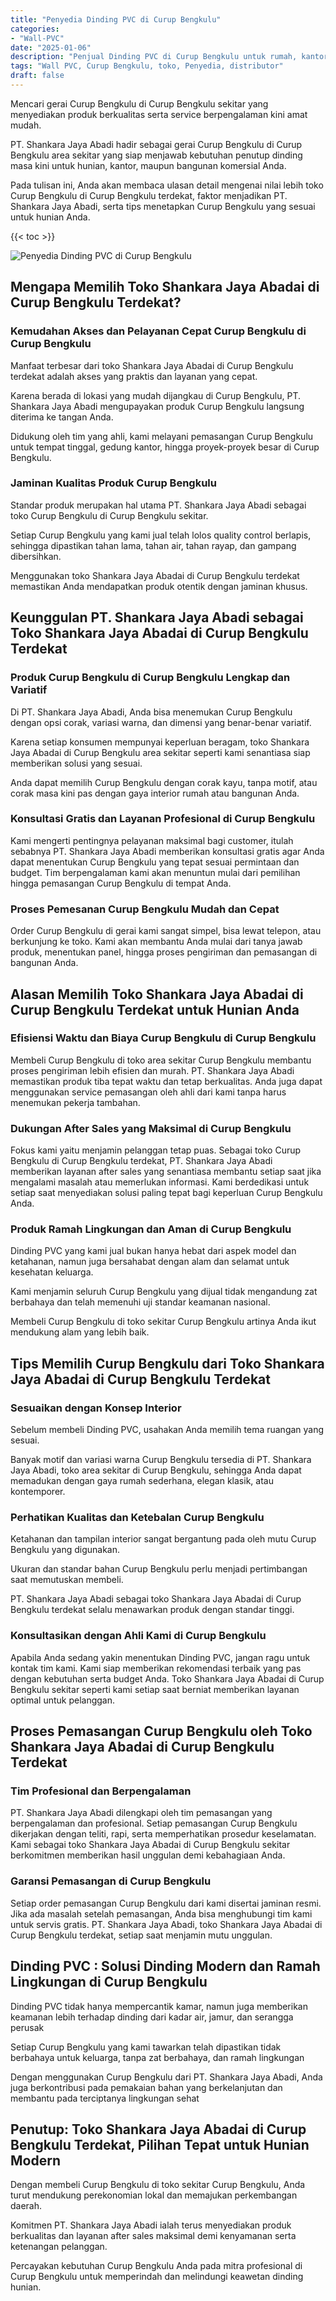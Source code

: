 ```yaml
---
title: "Penyedia Dinding PVC di Curup Bengkulu"
categories: 
- "Wall-PVC"
date: "2025-01-06"
description: "Penjual Dinding PVC di Curup Bengkulu untuk rumah, kantor, serta gerai. Material berkualitas, pilihan motif, warna elegan, beserta servis penempatan dikerjakan oleh tenaga ahli ahli serta jaminan resmi!|Jasa penjualan Dinding PVC di Curup Bengkulu untuk kebutuhan tempat tinggal, kantor, maupun toko, beserta panel terbaik dan instalasi oleh tim berpengalaman serta jaminan resmi.|Solusi Dinding PVC di Curup Bengkulu yang terpercaya bagi rumah, kantor, dan toko, dengan produk unggulan dan instalasi ditangani oleh tenaga ahli profesional serta kepastian resmi.|Penjualan Dinding PVC di Curup Bengkulu bagi tempat tinggal, kantor, dan ritel, dengan panel berkualitas dan instalasi ditangani oleh tim ahli, lengkap beserta garansi resmi.}"
tags: "Wall PVC, Curup Bengkulu, toko, Penyedia, distributor"
draft: false
---
```


Mencari gerai Curup Bengkulu di Curup Bengkulu sekitar yang menyediakan produk berkualitas serta service berpengalaman kini amat mudah.

PT. Shankara Jaya Abadi hadir sebagai gerai Curup Bengkulu di Curup Bengkulu area sekitar yang siap menjawab kebutuhan penutup dinding masa kini untuk hunian, kantor, maupun bangunan komersial Anda.

Pada tulisan ini, Anda akan membaca ulasan detail mengenai nilai lebih toko Curup Bengkulu di Curup Bengkulu terdekat, faktor menjadikan PT. Shankara Jaya Abadi, serta tips menetapkan Curup Bengkulu yang sesuai untuk hunian Anda.

{{< toc >}}

![Penyedia Dinding PVC di Curup Bengkulu](/images/Wall-PVC/Penyedia-Dinding-PVC-di-Curup-Bengkulu.png)


## Mengapa Memilih Toko Shankara Jaya Abadai di Curup Bengkulu Terdekat?

### Kemudahan Akses dan Pelayanan Cepat Curup Bengkulu di Curup Bengkulu

Manfaat terbesar dari toko Shankara Jaya Abadai di Curup Bengkulu terdekat adalah akses yang praktis dan layanan yang cepat.

Karena berada di lokasi yang mudah dijangkau di Curup Bengkulu, PT. Shankara Jaya Abadi mengupayakan produk Curup Bengkulu langsung diterima ke tangan Anda.

Didukung oleh tim yang ahli, kami melayani pemasangan Curup Bengkulu untuk tempat tinggal, gedung kantor, hingga proyek-proyek besar di Curup Bengkulu.

### Jaminan Kualitas Produk Curup Bengkulu

Standar produk merupakan hal utama PT. Shankara Jaya Abadi sebagai toko Curup Bengkulu di Curup Bengkulu sekitar.

Setiap Curup Bengkulu yang kami jual telah lolos quality control berlapis, sehingga dipastikan tahan lama, tahan air, tahan rayap, dan gampang dibersihkan.

Menggunakan toko Shankara Jaya Abadai di Curup Bengkulu terdekat memastikan Anda mendapatkan produk otentik dengan jaminan khusus.

## Keunggulan PT. Shankara Jaya Abadi sebagai Toko Shankara Jaya Abadai di Curup Bengkulu Terdekat

### Produk Curup Bengkulu di Curup Bengkulu Lengkap dan Variatif

Di PT. Shankara Jaya Abadi, Anda bisa menemukan Curup Bengkulu dengan opsi corak, variasi warna, dan dimensi yang benar-benar variatif.

Karena setiap konsumen mempunyai keperluan beragam, toko Shankara Jaya Abadai di Curup Bengkulu area sekitar seperti kami senantiasa siap memberikan solusi yang sesuai.

Anda dapat memilih Curup Bengkulu dengan corak kayu, tanpa motif, atau corak masa kini pas dengan gaya interior rumah atau bangunan Anda.

### Konsultasi Gratis dan Layanan Profesional di Curup Bengkulu

Kami mengerti pentingnya pelayanan maksimal bagi customer, itulah sebabnya PT. Shankara Jaya Abadi memberikan konsultasi gratis agar Anda dapat menentukan Curup Bengkulu yang tepat sesuai permintaan dan budget. Tim berpengalaman kami akan menuntun mulai dari pemilihan hingga pemasangan Curup Bengkulu di tempat Anda.

### Proses Pemesanan Curup Bengkulu Mudah dan Cepat

Order Curup Bengkulu di gerai kami sangat simpel, bisa lewat telepon, atau berkunjung ke toko. Kami akan membantu Anda mulai dari tanya jawab produk, menentukan panel, hingga proses pengiriman dan pemasangan di bangunan Anda.

## Alasan Memilih Toko Shankara Jaya Abadai di Curup Bengkulu Terdekat untuk Hunian Anda

### Efisiensi Waktu dan Biaya Curup Bengkulu di Curup Bengkulu

Membeli Curup Bengkulu di toko area sekitar Curup Bengkulu membantu proses pengiriman lebih efisien dan murah. PT. Shankara Jaya Abadi memastikan produk tiba tepat waktu dan tetap berkualitas. Anda juga dapat menggunakan service pemasangan oleh ahli dari kami tanpa harus menemukan pekerja tambahan.

### Dukungan After Sales yang Maksimal di Curup Bengkulu

Fokus kami yaitu menjamin pelanggan tetap puas. Sebagai toko Curup Bengkulu di Curup Bengkulu terdekat, PT. Shankara Jaya Abadi memberikan layanan after sales yang senantiasa membantu setiap saat jika mengalami masalah atau memerlukan informasi. Kami berdedikasi untuk setiap saat menyediakan solusi paling tepat bagi keperluan Curup Bengkulu Anda.

### Produk Ramah Lingkungan dan Aman di Curup Bengkulu

 Dinding PVC  yang kami jual bukan hanya hebat dari aspek model dan ketahanan, namun juga bersahabat dengan alam dan selamat untuk kesehatan keluarga.

Kami menjamin seluruh Curup Bengkulu yang dijual tidak mengandung zat berbahaya dan telah memenuhi uji standar keamanan nasional.

Membeli Curup Bengkulu di toko sekitar Curup Bengkulu artinya Anda ikut mendukung alam yang lebih baik.

## Tips Memilih Curup Bengkulu dari Toko Shankara Jaya Abadai di Curup Bengkulu Terdekat

### Sesuaikan dengan Konsep Interior 

Sebelum membeli Dinding PVC, usahakan Anda memilih tema ruangan yang sesuai.

Banyak motif dan variasi warna Curup Bengkulu tersedia di PT. Shankara Jaya Abadi, toko area sekitar di Curup Bengkulu, sehingga Anda dapat memadukan dengan gaya rumah sederhana, elegan klasik, atau kontemporer.

### Perhatikan Kualitas dan Ketebalan Curup Bengkulu

Ketahanan dan tampilan interior sangat bergantung pada oleh mutu Curup Bengkulu yang digunakan.

Ukuran dan standar bahan Curup Bengkulu perlu menjadi pertimbangan saat memutuskan membeli.

PT. Shankara Jaya Abadi sebagai toko Shankara Jaya Abadai di Curup Bengkulu terdekat selalu menawarkan produk dengan standar tinggi.

### Konsultasikan dengan Ahli Kami di Curup Bengkulu

Apabila Anda sedang yakin menentukan Dinding PVC, jangan ragu untuk kontak tim kami. Kami siap memberikan rekomendasi terbaik yang pas dengan kebutuhan serta budget Anda. Toko Shankara Jaya Abadai di Curup Bengkulu sekitar seperti kami setiap saat berniat memberikan layanan optimal untuk pelanggan.

## Proses Pemasangan Curup Bengkulu oleh Toko Shankara Jaya Abadai di Curup Bengkulu Terdekat

### Tim Profesional dan Berpengalaman

PT. Shankara Jaya Abadi dilengkapi oleh tim pemasangan yang berpengalaman dan profesional. Setiap pemasangan Curup Bengkulu dikerjakan dengan teliti, rapi, serta memperhatikan prosedur keselamatan. Kami sebagai toko Shankara Jaya Abadai di Curup Bengkulu sekitar berkomitmen memberikan hasil unggulan demi kebahagiaan Anda.

### Garansi Pemasangan di Curup Bengkulu

Setiap order pemasangan Curup Bengkulu dari kami disertai jaminan resmi. Jika ada masalah setelah pemasangan, Anda bisa menghubungi tim kami untuk servis gratis. PT. Shankara Jaya Abadi, toko Shankara Jaya Abadai di Curup Bengkulu terdekat, setiap saat menjamin mutu unggulan.

##  Dinding PVC : Solusi Dinding Modern dan Ramah Lingkungan di Curup Bengkulu

 Dinding PVC  tidak hanya mempercantik kamar, namun juga memberikan keamanan lebih terhadap dinding dari kadar air, jamur, dan serangga perusak

Setiap Curup Bengkulu yang kami tawarkan telah dipastikan tidak berbahaya untuk keluarga, tanpa zat berbahaya, dan ramah lingkungan

Dengan menggunakan Curup Bengkulu dari PT. Shankara Jaya Abadi, Anda juga berkontribusi pada pemakaian bahan yang berkelanjutan dan membantu pada terciptanya lingkungan sehat

## Penutup: Toko Shankara Jaya Abadai di Curup Bengkulu Terdekat, Pilihan Tepat untuk Hunian Modern

Dengan membeli Curup Bengkulu di toko sekitar Curup Bengkulu, Anda turut mendukung perekonomian lokal dan memajukan perkembangan daerah.

Komitmen PT. Shankara Jaya Abadi ialah terus menyediakan produk berkualitas dan layanan after sales maksimal demi kenyamanan serta ketenangan pelanggan.

Percayakan kebutuhan Curup Bengkulu Anda pada mitra profesional di Curup Bengkulu untuk memperindah dan melindungi keawetan dinding hunian.